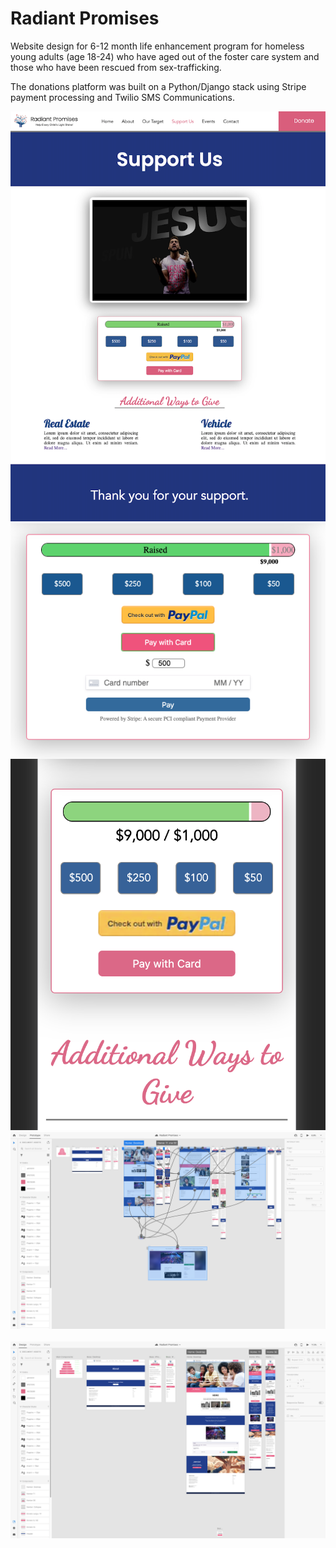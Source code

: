 # Radiant Promises
Website design for 6-12 month life enhancement program for homeless young adults (age 18-24) who have aged out of the foster care system and those who have been rescued from sex-trafficking.

The donations platform was built on a Python/Django stack using Stripe payment processing and Twilio SMS Communications.

<p align="center">
  <img src="./Portfolio/Donations_Page_Clean.png" alt="">
  <img style="display: block;" src="./Portfolio/Donations Form.png" alt="">
  <img src="./Portfolio/Landing Page_Responsive.png" alt="">
  <img src="./Portfolio/Prototyping.png" alt="">
  <img src="./Portfolio/Redesign.png" alt="">
  <img src="./Portfolio/UI Design.png" alt="">
</p>